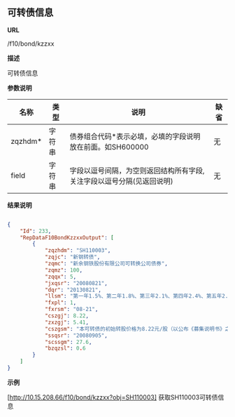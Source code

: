 
## 可转债信息    

**URL**

/f10/bond/kzzxx

**描述**

可转债信息    

**参数说明**

|名称|类型|说明|缺省|
| -------- | -------- | -------- | -------- |
|zqzhdm\*|字符串|债券组合代码\*表示必填，必填的字段说明放在前面。如SH600000|无|
|field|字符串|字段以逗号间隔，为空则返回结构所有字段,关注字段以逗号分隔(见返回说明)|无|


**结果说明**

```json

{
	"Id": 233,
    "RepDataF10BondKzzxxOutput": [
        {
            "zqzhdm": "SH110003",													// 债券组合代码  varchar(15)      
            "zqjc": "新钢转债",                                                     // 债券简称  varchar(10)        
            "zqmc": "新余钢铁股份有限公司可转换公司债券",                           // 债券名称  varchar(100)       
            "zqmz": 100,                                                            // 债券面值（元）  numeric(19,4)   
            "zqqx": 5,                                                              // 债券期限（年）  int             
            "jxqsr": "20080821",                                                    // 计息起始日  varchar(10)       
            "dqr": "20130821",                                                      // 到期日  varchar(10)         
            "llsm": "第一年1.5%、第二年1.8%、第三年2.1%、第四年2.4%、第五年2.8%。", // 利率说明  varchar(2000)      
            "fxpl": 1,                                                              // 付息频率（次/年）  int           
            "fxrsm": "08-21",                                                       // 付息日说明  varchar(10)       
            "cszgj": 8.22,                                                          // 初始转股价（元）  numeric(19,4)  
            "zxzgj": 5.41,                                                          //  最新转股价（元）  numeric(19,4) 
            "cszgsm": "本可转债的初始转股价格为8.22元/股（以公布《募集说明书》之日前20个交易日公司股票交易的均价和前1个交易日的均价之间的较高者）。",// 初始转股说明  varchar(2000) 
            "ssqsr": "20080905",													// 上市起始日  varchar(10)          
            "scssgm": 27.6,                                                         // 首次上市规模（亿元）  numeric(19,2)   
            "bzqzsl": 0.6                                                           // 标准券折算率  numeric(5,2)        
        }
    ]
}
```

**示例**

[http://10.15.208.66/f10/bond/kzzxx?obj=SH110003]
获取SH110003可转债信息  
